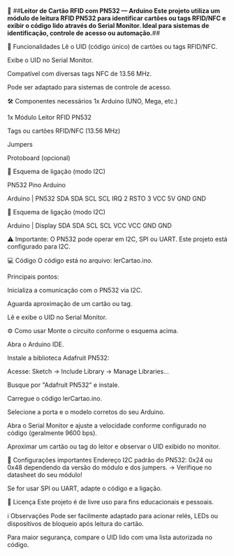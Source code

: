 🪪 ##**Leitor de Cartão RFID com PN532 — Arduino
Este projeto utiliza um módulo de leitura RFID PN532 para identificar cartões ou tags RFID/NFC e exibir o código lido através do Serial Monitor. Ideal para sistemas de identificação, controle de acesso ou automação.**##

🚀 Funcionalidades
Lê o UID (código único) de cartões ou tags RFID/NFC.

Exibe o UID no Serial Monitor.

Compatível com diversas tags NFC de 13.56 MHz.

Pode ser adaptado para sistemas de controle de acesso.

🛠️ Componentes necessários
1x Arduino (UNO, Mega, etc.)

1x Módulo Leitor RFID PN532

Tags ou cartões RFID/NFC (13.56 MHz)

Jumpers

Protoboard (opcional)

🔌 Esquema de ligação (modo I2C)

PN532	Pino Arduino

Arduino | PN532
SDA	      SDA
SCL	      SCL
IRQ	       2
RSTO       3
VCC	       5V
GND	      GND

🔌 Esquema de ligação (modo I2C)

Arduino | Display
SDA       SDA
SCL       SCL
VCC       VCC
GND       GND

⚠️ Importante: O PN532 pode operar em I2C, SPI ou UART. Este projeto está configurado para I2C.

💻 Código
O código está no arquivo: lerCartao.ino.

Principais pontos:

Inicializa a comunicação com o PN532 via I2C.

Aguarda aproximação de um cartão ou tag.

Lê e exibe o UID no Serial Monitor.

⚙️ Como usar
Monte o circuito conforme o esquema acima.

Abra o Arduino IDE.

Instale a biblioteca Adafruit PN532:

Acesse: Sketch → Include Library → Manage Libraries...

Busque por "Adafruit PN532" e instale.

Carregue o código lerCartao.ino.

Selecione a porta e o modelo corretos do seu Arduino.

Abra o Serial Monitor e ajuste a velocidade conforme configurado no código (geralmente 9600 bps).

Aproximar um cartão ou tag do leitor e observar o UID exibido no monitor.

📝 Configurações importantes
Endereço I2C padrão do PN532: 0x24 ou 0x48 dependendo da versão do módulo e dos jumpers.
→ Verifique no datasheet do seu módulo!

Se for usar SPI ou UART, adapte o código e a ligação.

📄 Licença
Este projeto é de livre uso para fins educacionais e pessoais.

ℹ️ Observações
Pode ser facilmente adaptado para acionar relés, LEDs ou dispositivos de bloqueio após leitura do cartão.

Para maior segurança, compare o UID lido com uma lista autorizada no código.
